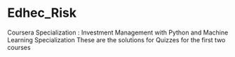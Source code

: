# Edhec_Risk
Coursera Specialization : Investment Management with Python and Machine Learning Specialization
These are the solutions for Quizzes for the first two courses


